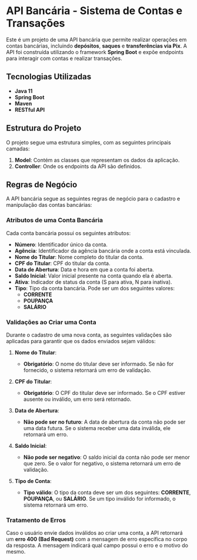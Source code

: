 # API Bancária - Sistema de Contas e Transações

Este é um projeto de uma API bancária que permite realizar operações em contas bancárias, incluindo **depósitos**, **saques** e **transferências via Pix**. A API foi construída utilizando o framework **Spring Boot** e expõe endpoints para interagir com contas e realizar transações.

## Tecnologias Utilizadas

- **Java 11**
- **Spring Boot**
- **Maven**
- **RESTful API**

## Estrutura do Projeto

O projeto segue uma estrutura simples, com as seguintes principais camadas:

1. **Model**: Contém as classes que representam os dados da aplicação.
2. **Controller**: Onde os endpoints da API são definidos.

## Regras de Negócio

A API bancária segue as seguintes regras de negócio para o cadastro e manipulação das contas bancárias:

### Atributos de uma Conta Bancária

Cada conta bancária possui os seguintes atributos:

- **Número**: Identificador único da conta.
- **Agência**: Identificador da agência bancária onde a conta está vinculada.
- **Nome do Titular**: Nome completo do titular da conta.
- **CPF do Titular**: CPF do titular da conta.
- **Data de Abertura**: Data e hora em que a conta foi aberta.
- **Saldo Inicial**: Valor inicial presente na conta quando ela é aberta.
- **Ativa**: Indicador de status da conta (S para ativa, N para inativa).
- **Tipo**: Tipo da conta bancária. Pode ser um dos seguintes valores:
  - **CORRENTE**
  - **POUPANÇA**
  - **SALÁRIO**

### Validações ao Criar uma Conta

Durante o cadastro de uma nova conta, as seguintes validações são aplicadas para garantir que os dados enviados sejam válidos:

1. **Nome do Titular**:
   - **Obrigatório**: O nome do titular deve ser informado. Se não for fornecido, o sistema retornará um erro de validação.
   
2. **CPF do Titular**:
   - **Obrigatório**: O CPF do titular deve ser informado. Se o CPF estiver ausente ou inválido, um erro será retornado.
   
3. **Data de Abertura**:
   - **Não pode ser no futuro**: A data de abertura da conta não pode ser uma data futura. Se o sistema receber uma data inválida, ele retornará um erro.

4. **Saldo Inicial**:
   - **Não pode ser negativo**: O saldo inicial da conta não pode ser menor que zero. Se o valor for negativo, o sistema retornará um erro de validação.

5. **Tipo de Conta**:
   - **Tipo válido**: O tipo da conta deve ser um dos seguintes: **CORRENTE**, **POUPANÇA**, ou **SALÁRIO**. Se um tipo inválido for informado, o sistema retornará um erro.

### Tratamento de Erros

Caso o usuário envie dados inválidos ao criar uma conta, a API retornará um **erro 400 (Bad Request)** com a mensagem de erro específica no corpo da resposta. A mensagem indicará qual campo possui o erro e o motivo do mesmo.
